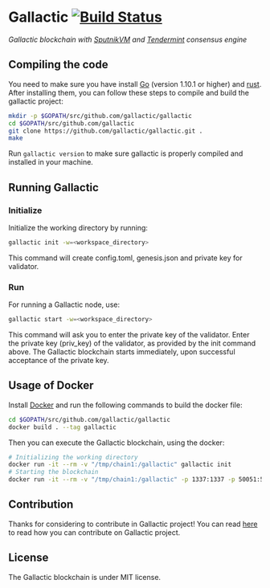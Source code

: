# Gallactic [![Build Status](https://api.travis-ci.org/gallactic/gallactic.svg?branch=master)](https://travis-ci.org/gallactic/gallactic)

*Gallactic blockchain with [SputnikVM](https://github.com/gallactic/sputnikvm) and [Tendermint](https://github.com/tendermint/tendermint) consensus engine*

## Compiling the code

You need to make sure you have install [Go](https://golang.org/) (version 1.10.1 or higher) and [rust](https://www.rust-lang.org). After installing them, you can follow these steps to compile and build the gallactic project:

```bash
mkdir -p $GOPATH/src/github.com/gallactic/gallactic
cd $GOPATH/src/github.com/gallactic
git clone https://github.com/gallactic/gallactic.git .
make
```

Run `gallactic version` to make sure gallactic is properly compiled and installed in your machine.

## Running Gallactic

### Initialize

Initialize the working directory by running:

 ```bash
 gallactic init -w=<workspace_directory>
 ```

 This command will create config.toml, genesis.json and private key for validator.

### Run

For running a Gallactic node, use:

```bash
gallactic start -w=<workspace_directory>
```

This command will ask you to enter the private key of the validator. Enter the private key (priv_key) of the validator, as provided by the init command above.
The Gallactic blockchain starts immediately, upon successful acceptance of the private key.

## Usage of Docker

Install [Docker](https://www.docker.com/) and run the following commands to build the docker file:

```bash
cd $GOPATH/src/github.com/gallactic/gallactic
docker build . --tag gallactic
```

Then you can execute the Gallactic blockchain, using the docker:

```bash
# Initializing the working directory
docker run -it --rm -v "/tmp/chain1:/gallactic" gallactic init
# Starting the blockchain
docker run -it --rm -v "/tmp/chain1:/gallactic" -p 1337:1337 -p 50051:50051 -p 46656:46656 gallactic start
```

## Contribution

Thanks for considering to contribute in Gallactic project! You can read [here](https://github.com/gallactic/gallactic/wiki/Contribute) to read how you can contribute on Gallactic project.

## License

The Gallactic blockchain is under MIT license.
